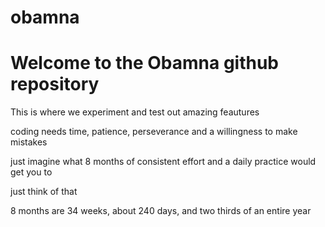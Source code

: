 # obamna

<h1> Welcome to the Obamna github repository </h1>
<p> This is where we experiment and test out amazing feautures </p>
<p> coding needs time, patience, perseverance and a willingness to make mistakes </p>
<p> just imagine what 8 months of consistent effort and a daily practice would get you to </p>
<p> just think of that </p> 
<p> 8 months are 34 weeks, about 240 days, and two thirds of an entire year </p>
